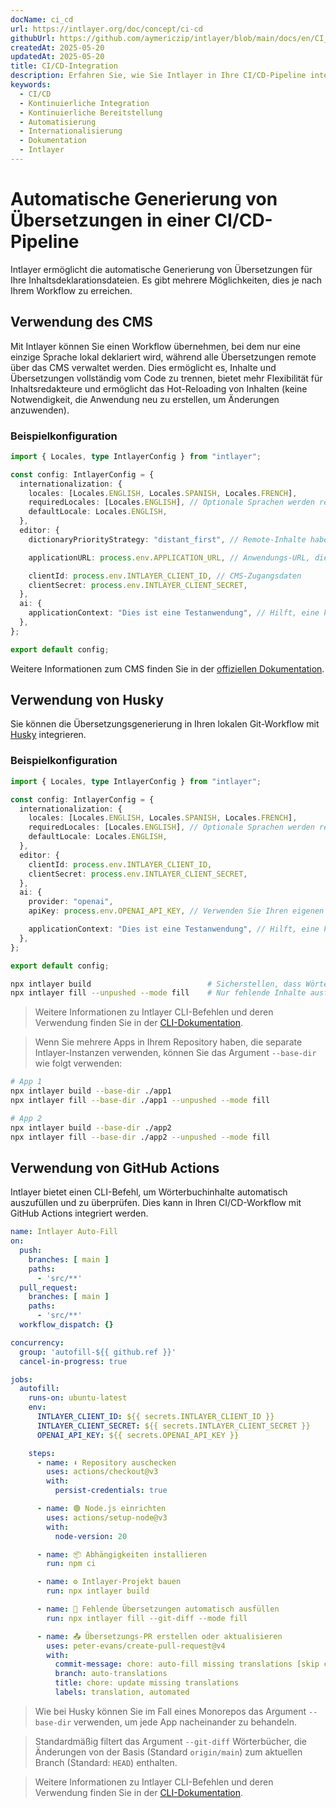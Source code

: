 ```yaml
---
docName: ci_cd
url: https://intlayer.org/doc/concept/ci-cd
githubUrl: https://github.com/aymericzip/intlayer/blob/main/docs/en/CI_CD.md
createdAt: 2025-05-20
updatedAt: 2025-05-20
title: CI/CD-Integration
description: Erfahren Sie, wie Sie Intlayer in Ihre CI/CD-Pipeline integrieren können, um Inhalte automatisch zu verwalten und bereitzustellen.
keywords:
  - CI/CD
  - Kontinuierliche Integration
  - Kontinuierliche Bereitstellung
  - Automatisierung
  - Internationalisierung
  - Dokumentation
  - Intlayer
---
```


# Automatische Generierung von Übersetzungen in einer CI/CD-Pipeline

Intlayer ermöglicht die automatische Generierung von Übersetzungen für Ihre Inhaltsdeklarationsdateien. Es gibt mehrere Möglichkeiten, dies je nach Ihrem Workflow zu erreichen.

## Verwendung des CMS

Mit Intlayer können Sie einen Workflow übernehmen, bei dem nur eine einzige Sprache lokal deklariert wird, während alle Übersetzungen remote über das CMS verwaltet werden. Dies ermöglicht es, Inhalte und Übersetzungen vollständig vom Code zu trennen, bietet mehr Flexibilität für Inhaltsredakteure und ermöglicht das Hot-Reloading von Inhalten (keine Notwendigkeit, die Anwendung neu zu erstellen, um Änderungen anzuwenden).

### Beispielkonfiguration

```ts fileName="intlayer.config.ts"
import { Locales, type IntlayerConfig } from "intlayer";

const config: IntlayerConfig = {
  internationalization: {
    locales: [Locales.ENGLISH, Locales.SPANISH, Locales.FRENCH],
    requiredLocales: [Locales.ENGLISH], // Optionale Sprachen werden remote verwaltet
    defaultLocale: Locales.ENGLISH,
  },
  editor: {
    dictionaryPriorityStrategy: "distant_first", // Remote-Inhalte haben Priorität

    applicationURL: process.env.APPLICATION_URL, // Anwendungs-URL, die vom CMS verwendet wird

    clientId: process.env.INTLAYER_CLIENT_ID, // CMS-Zugangsdaten
    clientSecret: process.env.INTLAYER_CLIENT_SECRET,
  },
  ai: {
    applicationContext: "Dies ist eine Testanwendung", // Hilft, eine konsistente Übersetzungsgenerierung sicherzustellen
  },
};

export default config;
```

Weitere Informationen zum CMS finden Sie in der [offiziellen Dokumentation](https://github.com/aymericzip/intlayer/blob/main/docs/de/intlayer_CMS.md).

## Verwendung von Husky

Sie können die Übersetzungsgenerierung in Ihren lokalen Git-Workflow mit [Husky](https://typicode.github.io/husky/) integrieren.

### Beispielkonfiguration

```ts fileName="intlayer.config.ts"
import { Locales, type IntlayerConfig } from "intlayer";

const config: IntlayerConfig = {
  internationalization: {
    locales: [Locales.ENGLISH, Locales.SPANISH, Locales.FRENCH],
    requiredLocales: [Locales.ENGLISH], // Optionale Sprachen werden remote verwaltet
    defaultLocale: Locales.ENGLISH,
  },
  editor: {
    clientId: process.env.INTLAYER_CLIENT_ID,
    clientSecret: process.env.INTLAYER_CLIENT_SECRET,
  },
  ai: {
    provider: "openai",
    apiKey: process.env.OPENAI_API_KEY, // Verwenden Sie Ihren eigenen API-Schlüssel

    applicationContext: "Dies ist eine Testanwendung", // Hilft, eine konsistente Übersetzungsgenerierung sicherzustellen
  },
};

export default config;
```

```bash fileName=".husky/pre-push"
npx intlayer build                          # Sicherstellen, dass Wörterbücher aktuell sind
npx intlayer fill --unpushed --mode fill    # Nur fehlende Inhalte ausfüllen, bestehende nicht aktualisieren
```

> Weitere Informationen zu Intlayer CLI-Befehlen und deren Verwendung finden Sie in der [CLI-Dokumentation](https://github.com/aymericzip/intlayer/blob/main/docs/de/intlayer_cli.md).

> Wenn Sie mehrere Apps in Ihrem Repository haben, die separate Intlayer-Instanzen verwenden, können Sie das Argument `--base-dir` wie folgt verwenden:

```bash fileName=".husky/pre-push"
# App 1
npx intlayer build --base-dir ./app1
npx intlayer fill --base-dir ./app1 --unpushed --mode fill

# App 2
npx intlayer build --base-dir ./app2
npx intlayer fill --base-dir ./app2 --unpushed --mode fill
```

## Verwendung von GitHub Actions

Intlayer bietet einen CLI-Befehl, um Wörterbuchinhalte automatisch auszufüllen und zu überprüfen. Dies kann in Ihren CI/CD-Workflow mit GitHub Actions integriert werden.

```yaml fileName=".github/workflows/intlayer-translate.yml"
name: Intlayer Auto-Fill
on:
  push:
    branches: [ main ]
    paths:
      - 'src/**'
  pull_request:
    branches: [ main ]
    paths:
      - 'src/**'
  workflow_dispatch: {}

concurrency:
  group: 'autofill-${{ github.ref }}'
  cancel-in-progress: true

jobs:
  autofill:
    runs-on: ubuntu-latest
    env:
      INTLAYER_CLIENT_ID: ${{ secrets.INTLAYER_CLIENT_ID }}
      INTLAYER_CLIENT_SECRET: ${{ secrets.INTLAYER_CLIENT_SECRET }}
      OPENAI_API_KEY: ${{ secrets.OPENAI_API_KEY }}

    steps:
      - name: ⬇️ Repository auschecken
        uses: actions/checkout@v3
        with:
          persist-credentials: true

      - name: 🟢 Node.js einrichten
        uses: actions/setup-node@v3
        with:
          node-version: 20

      - name: 📦 Abhängigkeiten installieren
        run: npm ci

      - name: ⚙️ Intlayer-Projekt bauen
        run: npx intlayer build

      - name: 🤖 Fehlende Übersetzungen automatisch ausfüllen
        run: npx intlayer fill --git-diff --mode fill

      - name: 📤 Übersetzungs-PR erstellen oder aktualisieren
        uses: peter-evans/create-pull-request@v4
        with:
          commit-message: chore: auto-fill missing translations [skip ci]
          branch: auto-translations
          title: chore: update missing translations
          labels: translation, automated
```

> Wie bei Husky können Sie im Fall eines Monorepos das Argument `--base-dir` verwenden, um jede App nacheinander zu behandeln.

> Standardmäßig filtert das Argument `--git-diff` Wörterbücher, die Änderungen von der Basis (Standard `origin/main`) zum aktuellen Branch (Standard: `HEAD`) enthalten.

> Weitere Informationen zu Intlayer CLI-Befehlen und deren Verwendung finden Sie in der [CLI-Dokumentation](https://github.com/aymericzip/intlayer/blob/main/docs/de/intlayer_cli.md).
